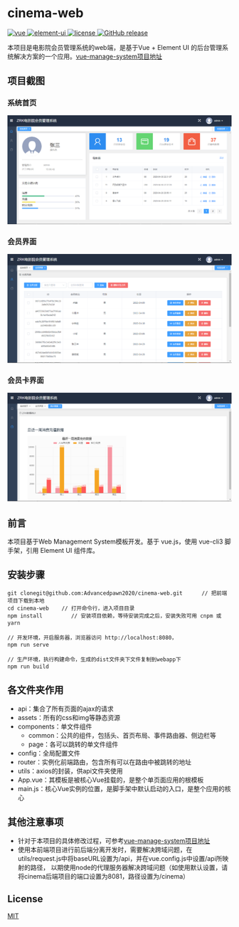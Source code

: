 # cinema-web

<a href="https://github.com/vuejs/vue">
    <img src="https://img.shields.io/badge/vue-2.6.10-brightgreen.svg" alt="vue">
  </a>
  <a href="https://github.com/ElemeFE/element">
    <img src="https://img.shields.io/badge/element--ui-2.8.2-brightgreen.svg" alt="element-ui">
  </a>
  <a href="https://github.com/Advancedpawn2020/cinema-web/blob/master/LICENSE">
    <img src="https://img.shields.io/github/license/mashape/apistatus.svg" alt="license">
  </a>
  <a href="https://github.com/Advancedpawn2020/cinema-web/releases">
    <img src="https://img.shields.io/github/release/Advancedpawn2020/cinema-web.svg" alt="GitHub release">
  </a>

本项目是电影院会员管理系统的web端，是基于Vue + Element UI 的后台管理系统解决方案的一个应用。[vue-manage-system项目地址](https://lin-xin.gitee.io/example/work/)

## 项目截图

### 系统首页

![Image text](https://github.com/Advancedpawn2020/cinema/blob/master/src/main/webapp/projectimg/interface1.png?raw=true)

### 会员界面

![Image text](https://github.com/Advancedpawn2020/cinema/blob/master/src/main/webapp/projectimg/interface2.png?raw=true)

### 会员卡界面

![Image text](https://github.com/Advancedpawn2020/cinema/blob/master/src/main/webapp/projectimg/interface3.png?raw=true)


## 前言

本项目基于Web Management System模板开发。基于 vue.js，使用 vue-cli3 脚手架，引用 Element UI 组件库。

## 安装步骤

```
git clonegit@github.com:Advancedpawn2020/cinema-web.git      // 把前端项目下载到本地
cd cinema-web    // 打开命令行，进入项目目录
npm install         // 安装项目依赖，等待安装完成之后，安装失败可用 cnpm 或 yarn

// 开发环境，开启服务器，浏览器访问 http://localhost:8080，
npm run serve

// 生产环境，执行构建命令，生成的dist文件夹下文件复制到webapp下
npm run build
```
## 各文件夹作用
* api：集合了所有页面的ajax的请求
* assets：所有的css和img等静态资源
* components：单文件组件
   * common：公共的组件，包括头、首页布局、事件路由器、侧边栏等
   * page：各可以跳转的单文件组件
* config：全局配置文件
* router：实例化前端路由，包含所有可以在路由中被跳转的地址
* utils：axios的封装，供api文件夹使用
* App.vue：其模板是被核心Vue挂载的，是整个单页面应用的根模板
* main.js：核心Vue实例的位置，是脚手架中默认启动的入口，是整个应用的核心

## 其他注意事项
* 针对于本项目的具体修改过程，可参考[vue-manage-system项目地址](https://lin-xin.gitee.io/example/work/)
* 使用本前端项目进行前后端分离开发时，需要解决跨域问题，在utils/request.js中将baseURL设置为/api，并在vue.config.js中设置/api所映射的路径，
以期使用node的代理服务器解决跨域问题（如使用默认设置，请将cinema后端项目的端口设置为8081，路径设置为/cinema）

## License

[MIT](https://github.com/Advancedpawn2020/cinema-web/blob/master/LICENSE)
